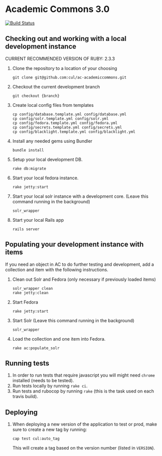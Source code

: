 # Academic Commons 3.0

[![Build Status](https://travis-ci.com/cul/ac-academiccommons.svg?token=6BbRmeM4Zm948hoLXUkV&branch=master)](https://travis-ci.com/cul/ac-academiccommons)

## Checking out and working with a local development instance

CURRENT RECOMMENDED VERSION OF RUBY: 2.3.3

1. Clone the repository to a location of your choosing
   ```
   git clone git@github.com:cul/ac-academiccommons.git
   ```

2. Checkout the current development branch
   ```
   git checkout {branch}
   ```

3. Create local config files from templates
   ```
   cp config/database.template.yml config/database.yml
   cp config/solr.template.yml config/solr.yml
   cp config/fedora.template.yml config/fedora.yml
   cp config/secrets.template.yml config/secrets.yml
   cp config/blacklight.template.yml config/blacklight.yml
   ```

4. Install any needed gems using Bundler
   ```
   bundle install
   ```

5. Setup your local development DB.
   ```
   rake db:migrate
   ```

6. Start your local fedora instance.
   ```
   rake jetty:start
   ```

7. Start your local solr instance with a development core. (Leave this command running in the background)
   ```
   solr_wrapper
   ```

8. Start your local Rails app
   ```
   rails server
   ```

## Populating your development instance with items
If you need an object in AC to do further testing and development, add a collection and item with the following instructions.

1. Clean out Solr and Fedora (only necessary if previously loaded items)
   ```
   solr_wrapper clean
   rake jetty:clean
   ```

2. Start Fedora
   ```
   rake jetty:start
   ```

2. Start Solr (Leave this command running in the background)
   ```
   solr_wrapper
   ```

3. Load the collection and one item into Fedora.
   ```
   rake ac:populate_solr
   ```

## Running tests
1. In order to run tests that require javascript you will might need `chrome` installed (needs to be tested).
2. Run tests locally by running `rake ci`.
3. Run tests and rubocop by running `rake` (this is the task used on each travis build).

## Deploying
1. When deploying a new version of the application to test or prod, make sure to create a new tag by running:
   ```
   cap test cul:auto_tag
   ```
   This will create a tag based on the version number (listed in `VERSION`).
